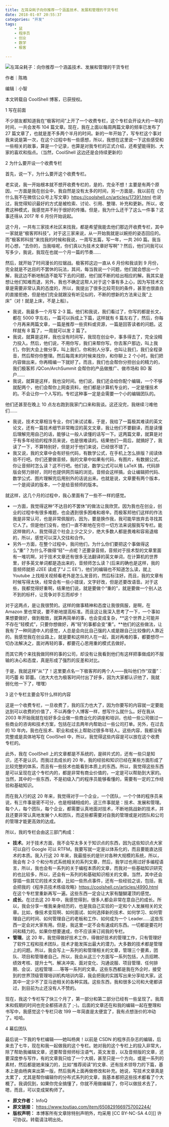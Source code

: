```yaml
---
title: 左耳朵耗子向你推荐一个涵盖技术、发展和管理的干货专栏
date: 2018-01-07 20:55:37
categories: "开发"
tags:
	- 鼠
	- 程序员
	- 创业
	- 数学
	- 极客

---
```


![左耳朵耗子：向你推荐一个涵盖技术、发展和管理的干货专栏][YFJB-EUZZ-IFUA.jpg]

作者｜陈皓

编辑｜小智

本文转载自 CoolShell 博客，已获授权。

1 写在前面

不少朋友都知道我在“极客时间”上开了一个收费专栏，这个专栏会开设大约一年的时间，一共会发布 104 篇文章。现在，我在上面以每周两篇文章的频率已发布了 27 篇文章了，也就是差不多两个半月的时间。新的一年开始了，写专栏这个事对我来说是第一次，在这个过程中有一些感想，所以，我想在这里说一下这些感受和一些相关的故事，算是一个记录，也算是对我专栏的正式介绍，还希望能得到、大家的喜欢和指点。（当然，CoolShell 这边还是会持续更新的）

2 为什么要开设一个收费专栏

首先，说一下，为什么要开这个收费专栏。

老实说，我一开始根本就不想开收费专栏的，是的，完全不想！主要是有两个原因，一方面是我在创业中，我自然是没有太多的时间，另一方面是，我以前在《为什么我不在微信公众号上写文章》https://coolshell.cn/articles/17391.html 也说过，我觉得知识最好的方式是被检索、讨论、引用、整理、补充和更新。所以，收费这种模式，我感觉并不利于很好的传播。但是，我为什么还干了这么一件事？这事还得从 2017 年 6 月份开始说起。

这个月，一共有三家技术社区来找我，都是希望我能去他们那边开收费专栏，其中一家就是“极客邦科技”。对于这三家来说，从一开始我就是以婉拒的姿态回应的。而“极客邦科技”来找我的时候和我说，一周写五篇，写一年，一共 260 篇。我当时心想，“去你的，当我啥呢，你们真以为技术文章好写啊”？然后，他们问我可以写多少，我说，我现在也就一个月一篇的节奏……

然后，就开始了时间漫长的拉锯战。极客邦这边一直从 6 月份和我谈到 9 月份，完全就是不达目的不罢休的玩法，其间，每当我说一个问题，他们就会想出一个解，我这边不断地制造不能写下去的问题，他们就不断的给出相应的解。我其实是想让他们知难而退，另外，我也不确定这帮人对于这个事有多上心，因为写技术文章是需要非常认真的态度的，所以，我提出了很多比较苛刻的条件，甚至也很直白的直接拒绝，但是他们完全就跟没有听见似的，不断的想新的方法来让我”上床”（对！就是上床，不是上船）。

 *  我说，我最多一个月写 2-3 篇。他们和我说，我们看过了，你写的都是长文，都在 5000 字左右，一篇可以拆成上下篇，这样就有 6 篇左右了，然后，你每个月再来两篇文章，一篇是推荐一些资料或资源，一篇是回答读者的问题。这样就有 8 篇了，一周就可以发 2 篇了。
 *  我说，就算是这样，我也没有时间写，我现在创业中，事多得去了，完全没精力投入。然后，他们说，不用你写，我们来帮你写。你去客户那边，叫上我们，你到大会上做分享，叫上我们，你和别人分享，也叫让我们，我们全程录音，然后帮你你整理。然后每周末的时候来找你，和你聊上 2 个小时。我们把内容做出来，你再精编一下就好了。而且，我们也会帮你分担创业的精力的，我们极客邦 /QCon/ArchSummit 会帮你的产品做推广、做市场和 BD 客户……
 *  我说，就算是这样，我也没时间。他们说，我们还会给你配个编辑，一个不够就配两个，他们会帮你上网查资料，他们都是计算机专业的，一定是懂技术的。不会让你一个人写的。专栏这种事一定是会需要一个小的编辑团队的。

他们还甚至在晚上 10 点左右跑到我家门口来和我谈。这还没完，我继续刁难他们……

 *  我说，技术文章相当专业，你们来试试看，于是，我给了一篇极其难读的英文论文，还有一篇技术细节非常晦涩的英文文章，我让他们不要翻译，而是读懂后理解完用自己的话，能够让一般人读懂的话写一下。这两篇文章，就算是对于有多年经验的程序员来说，也是很难读的。结果他们一周后，就搞好了，我读了一下，不算特别好，但是对于他们来说，已经很不错了。
 *  我又说，我的文章中会有好些代码，有数学公式，在手机上怎么排版？阅读体验不行吧。你们还要做音频，我的文章中如果有代码，有图片，有数据公式，你让音频时怎么读？这不行吧。他们说，数学公式可以用 LaTeX 搞，代码排版会努力排好，同时也提供网页端的浏览。音频会这样搞，会让编辑把代码、数学公式、图片理解完后用别外的话说出来。也就是说，文章要有两个版本，一个是阅读的版本，一个是给音频师的版本。

就这样，这几个月的过程中，我心里面有了一些不一样的感觉。

 *  一方面，我觉得这种“不达目的不罢休”的做法让我欣赏。因为我也在创业，创业的过程中有很多难题，也会遇到很多困难和艰辛。而极客邦他们这样的作法我是非常认可，也是非常佩服的，因为，要是换作我，我可能早放弃去寻找其它人了。但是他们没有，他们一直不断地在穷尽一切方法来说服我写专栏。能这样做的人，我觉得这个社会上少之又少，绝大多数人都是畏难和容易退缩的，所以，感觉可以深入交往和合作。
 *  另外一方面，在整个过程中，我问他们，为什么你们要把这个事做得这么“重”？为什么不做得“轻”一点呢？还要录音频，音频对于技术型的文章里面有一堆坑啊，对于技术文章还有很多无法翻译的英文单词，在计算机的世界里，好多英文单词都是造出来的，音频师怎么读？(后来的确也是这样，我的音频师就把 J2EE 读成了“J 二 EE”)，他们的编辑也不知道怎么读，就上 Youtube 上找相关视频看老外是怎么发音的，然后标注好。而且，我的文章有时候写得太快，经常会有一些小错误，文字好改，但是还要改语音。对于这些，我都觉得好重啊，结果他们说，就是要做个“重的”，就是要做一个别人达不到的标杆，让竞争对手忘而却步！

对于这两点，是让我很赞的。这样的做事精神和态度让我很佩服，是啊，在 Amazon 里也常说，要不断地提高标准。而且这让我深入思考了一下，一个事如果想要做好，做到极致，就算再简单的事，也会变成复杂，**这个世界上可能并不存在“轻模式”，只要你想做好，再“轻”的事都会变“重”。**他们的这些做法，让我有了一种同道中人的感觉，人总是会向比自己强的人或是跟自己比较像的人靠近的。我感觉我在创业路上，就是要和这样的人在一起，面对再难的事，都要想尽一切办法解决之，面对再轻的事，都要花心思用重的模式去做好。

而其它两个来找我做同样的事的公司，却没有让我看到他们有这样把事做成的不服输的决心和态度，真是形成了强烈的反差和对比。

于是，我就这样“从”了！这里要点名一下极客邦的两个人——我叫他们作“双蕾”：司巧蕾 和 郭蕾。（池大大也为极客时间付出了好多，因为大家都认识他了，我就弱化他一下了，嘿嘿）

3 这个专栏主要会写什么样的内容

这是一个收费专栏，一旦收费了，我的压力也大了，因为你要写的内容就一定要能达到可以收费的价值了，不以再像个人博客一样，想写什么就什么。好在我从 2003 年开始我就在给好多企业做一些商业化的讲座和培训，也给一些公司做过一些商业的咨询和技术方案，包括在过去两年内帮助过一些公司打单。另外，在过去的 10 年内，我也在技术、职业和成长上帮助过很多年轻人。这些内容，我都没有完整或是具体地写在 CoolShell 中，所以，我觉得这些内容是可以放在这个收费专栏的。

此外，我在 CoolShell 上的文章都是不系统的，是碎片式的，还有一些只是知识，还不是认识。而我过去成长的 20 年，我的经验和知识已经在某些方面形成了比较完整的体系，而且有一些技术也能看到本质上的东西。所以，我觉得这些东西是可以呈现在这个专栏内的，都是非常有商业价值的，一定是可以帮助到大家的。当然，其中的一些东西，不是初级入门的程序员能够看懂的，需要有一定的工作经验和基础知识。

而在我入行的这 20 年来，我觉得对于一个企业，一个团队，一个个体的程序员来说，有三件事是密不可分，也是相辅相成的，这三件事就是：技术、发展和管理。每个人，每个团队，每个企业，都需要认真地面对技术，不断地挑战新的技术，并且还要非常认真地发展个人和团队，而这些都需要对自我的管理或是对团队和公司的管理才能更高效的达成。

所以，我的专栏会由这三部门构成：

 *  **技术**。对于技术方面，我不会写太多关于知识点的东西，因为这些知识点大家可以自行 Google 可以 RTFM。我要写就一定是以体系化的，而且要能直达技术的本质。我入行这 20 年来，我最擅长的是针对各种大规模的系统，所以，我会有 2-3 个和分布式系统相关的系列文章，然后，我学过也用过好多编程语言，所以，我也会有一系列的关于编程本质的文章，而我对一些基础知识研究的也比较多，所以，还会有一系列的和基础知识相关的文章。当然，其中还会穿插一些其它的技术文章，比如一些热点事件，还有一些经验之谈，包括，我会把我的《程序员技术练级攻略》https://coolshell.cn/articles/4990.html 在这个专栏里重新再写一遍。这些东西一定会让大家有醍醐灌顶的感觉。
 *  **成长**。在过去这 20 年中，我感觉得到，很多人都会非常在意自己的成长。所以，我会分享一堆我亲身经历的，也是我自己实验的一定和个人发展相关的文章。比如，像技术变现啊、如何面试、如何选择新的技术、如何学习、如何管理自己的时间、如何管理自己的老板和工作、如何成为一个 Leader……这些东西一定会对大家有用。但是，我这里一定不会有速成的东西。一切都是要花时间和精力的。如果你想要速成，你不应该来订阅我的专栏。
 *  **管理**。这 20 年，我觉得做好技术工作，得做好技术的管理工作，只有管理好了软件工程和技术团队，技术才能发挥出最大的潜力。大多数的技术都是管理上的问题。所以，我会写上一系列的和管理相关的文章，管理三个要素，团队、项目和管理者自己。所以，我会从这三个方面写一系列包括，人员招聘、绩效考核、提升士气、解决冲突、面对变化、沟通说服、项目管理、任何排期、会议、远程管理……等等一系列的文章。这些东西都是我在外企时，接受到的世界顶级管理培训机构培训内容，我会把我的实践写出来分享给大家。这其中一定少不了亚马逊相关的各种实践。这些东西，我和很多公司和大佬都讲过，到目前为止还没有人不赞的。

现在，我这个专栏写了快三个月了，第一部分和第二部分已经有一些呈现了。我周末和假期的时间也完全都搭进去了 ;-)。后面的文章还在和我的编辑一起在整理和书写中，我感觉这个专栏只收 199 一年简直是太便宜了，我有点想涨价的冲动了。哈哈。

4 幕后团队

最后说一下我的专栏编辑——她叫杨爽！以前是 CSDN 的程序员杂志的编辑，后来去了七牛，现在和我一起做我的这个专栏。她对我的这个专栏上的投入非常大，除了帮助我编辑文章，还要帮音频师标注语气，英文发音，以及音频版的文章，还要深度参与写作，有的文章我只给了一个大纲，甚至只是一个方向，或是一系列的素材，然后都是她来操刀的，比如“推荐阅读”的文章、还有技术领导力的下篇，基本上是由杨爽来出第一版，然后我再上面再做修改和补充。她说，写技术文章真是太累了，尤其是帮你编辑你的分布式系列的文章，我基本都把这些技术都看了个大概了。我调侃到，如果你完全搞懂了，你就不用做编辑了，你可以做技术去了，嗯，而且，可以变成架构师了。


[YFJB-EUZZ-IFUA.jpg]: static/resources/crawler/YFJB-EUZZ-IFUA.jpg
 *  **原文作者：** InfoQ
 *  **原文链接：** https://www.toutiao.com/item/6508291669757002244/
 *  **版权声明：** 本博客所有文章除特别声明外，均采用 [CC BY-NC-SA 4.0][] 许可协议。转载请注明出处。

